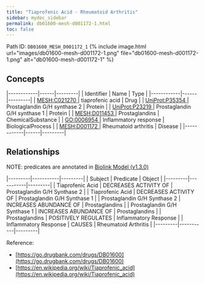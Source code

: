 ```yaml
---
title: "Tiaprofenic Acid - Rheumatoid Arthritis"
sidebar: mydoc_sidebar
permalink: db01600-mesh-d001172-1.html
toc: false 
---
```



Path ID: `DB01600_MESH_D001172_1`
{% include image.html url="images/db01600-mesh-d001172-1.png" file="db01600-mesh-d001172-1.png" alt="db01600-mesh-d001172-1" %}

## Concepts

|------------|------|---------|
| Identifier | Name | Type    |
|------------|------|---------|
| <a href="https://identifiers.org/MESH:C021270">MESH:C021270 </a> | tiaprofenic acid | Drug |
| <a href="https://identifiers.org/UniProt:P35354">UniProt:P35354 </a> | Prostaglandin G/H synthase 2 | Protein |
| <a href="https://identifiers.org/UniProt:P23219">UniProt:P23219 </a> | Prostaglandin G/H synthase 1 | Protein |
| <a href="https://identifiers.org/MESH:D011453">MESH:D011453 </a> | Prostaglandins | ChemicalSubstance |
| <a href="https://identifiers.org/GO:0006954">GO:0006954 </a> | Inflammatory response | BiologicalProcess |
| <a href="https://identifiers.org/MESH:D001172">MESH:D001172 </a> | Rheumatoid arthritis | Disease |
|------------|------|---------|

## Relationships


NOTE: predicates are annotated in <a href="https://github.com/biolink/biolink-model/releases/tag/v1.3.0">Biolink Model (v1.3.0)</a>

|---------|-----------|---------|
| Subject | Predicate | Object  |
|---------|-----------|---------|
| Tiaprofenic Acid | DECREASES ACTIVITY OF | Prostaglandin G/H Synthase 2 |
| Tiaprofenic Acid | DECREASES ACTIVITY OF | Prostaglandin G/H Synthase 1 |
| Prostaglandin G/H Synthase 2 | INCREASES ABUNDANCE OF | Prostaglandins |
| Prostaglandin G/H Synthase 1 | INCREASES ABUNDANCE OF | Prostaglandins |
| Prostaglandins | POSITIVELY REGULATES | Inflammatory Response |
| Inflammatory Response | CAUSES | Rheumatoid Arthritis |
|---------|-----------|---------|

Reference: 
  - [https://go.drugbank.com/drugs/DB01600](https://go.drugbank.com/drugs/DB01600)
  - [https://en.wikipedia.org/wiki/Tiaprofenic_acid](https://en.wikipedia.org/wiki/Tiaprofenic_acid)
